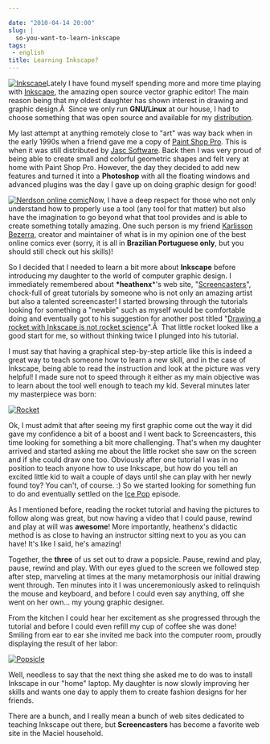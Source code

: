 ```yaml
---

date: "2010-04-14 20:00"
slug: |
  so-you-want-to-learn-inkscape
tags:
 - english
title: Learning Inkscape?
---
```


[![Inkscape](http://www.ogmaciel.com/wp-content/uploads/2010/04/inkscape-logo-300x290.png)](http://www.ogmaciel.com/wp-content/uploads/2010/04/inkscape-logo.png)Lately
I have found myself spending more and more time playing with
[Inkscape](http://www.inkscape.org/), the amazing open source vector
graphic editor! The main reason being that my oldest daughter has shown
interest in drawing and graphic design.Â  Since we only run
**GNU/Linux** at our house, I had to choose something that was open
source and available for my [distribution](http://foresightlinux.org).

My last attempt at anything remotely close to "art" was way back when in
the early 1990s when a friend gave me a copy of [Paint Shop
Pro](http://en.wikipedia.org/wiki/Corel_Paint_Shop_Pro). This is when it
was still distributed by [Jasc
Software](http://en.wikipedia.org/wiki/Jasc_Software). Back then I was
very proud of being able to create small and colorful geometric shapes
and felt very at home with Paint Shop Pro. However, the day they decided
to add new features and turned it into a **Photoshop** with all the
floating windows and advanced plugins was the day I gave up on doing
graphic design for good!

[![Nerdson online
comic](http://www.ogmaciel.com/wp-content/uploads/2010/04/nerdson214-300x115.png)](http://www.ogmaciel.com/wp-content/uploads/2010/04/nerdson214.png)Now,
I have a deep respect for those who not only understand how to properly
use a tool (any tool for that matter) but also have the imagination to
go beyond what that tool provides and is able to create something
totally amazing. One such person is my friend [Karlisson
Bezerra](http://bit.ly/aNNrjw), creator and maintainer of what is in my
opinion one of the best online comics ever (sorry, it is all in
**Brazilian Portuguese only**, but you should still check out his
skills)!

So I decided that I needed to learn a bit more about **Inkscape** before
introducing my daughter to the world of computer graphic design. I
immediately remembered about **\*heathenx**\*\'s web site,
"[Screencasters](http://bit.ly/cjPRuD)", chock-full of great tutorials
by someone who is not only an amazing artist but also a talented
screencaster! I started browsing through the tutorials looking for
something a "newbie" such as myself would be comfortable doing and
eventually got to his suggestion for another post titled "[Drawing a
rocket with Inkscape is not rocket
science](http://nicubunu.blogspot.com/2010/03/drawing-rocket-with-inkscape-is-not.html)".Â 
That little rocket looked like a good start for me, so without thinking
twice I plunged into his tutorial.

I must say that having a graphical step-by-step article like this is
indeed a great way to teach someone how to learn a new skill, and in the
case of Inkscape, being able to read the instruction and look at the
picture was very helpful! I made sure not to speed through it either as
my main objective was to learn about the tool well enough to teach my
kid. Several minutes later my masterpiece was born:

[![Rocket](http://www.ogmaciel.com/wp-content/uploads/2010/04/rocket-256x300.png)](http://www.ogmaciel.com/wp-content/uploads/2010/04/rocket.png)

Ok, I must admit that after seeing my first graphic come out the way it
did gave my confidence a bit of a boost and I went back to
Screencasters, this time looking for something a bit more challenging.
That's when my daughter arrived and started asking me about the little
rocket she saw on the screen and if she could draw one too. Obviously
after one tutorial I was in no position to teach anyone how to use
Inkscape, but how do you tell an excited little kid to wait a couple of
days until she can play with her newly found toy? You can't, of course.
:) So we started looking for something fun to do and eventually settled
on the [Ice
Pop](http://screencasters.heathenx.org/blog/2010/01/24/episode-103-ice-pop/)
episode.

As I mentioned before, reading the rocket tutorial and having the
pictures to follow along was great, but now having a video that I could
pause, rewind and play at will was **awesome**! More importantly,
heathenx's didactic method is as close to having an instructor sitting
next to you as you can have! It's like I said, he's amazing!

Together, the **three** of us set out to draw a popsicle. Pause, rewind
and play, pause, rewind and play. With our eyes glued to the screen we
followed step after step, marveling at times at the many metamorphosis
our initial drawing went through. Ten minutes into it I was
unceremoniously asked to relinquish the mouse and keyboard, and before I
could even say anything, off she went on her own... my young graphic
designer.

From the kitchen I could hear her excitement as she progressed through
the tutorial and before I could even refill my cup of coffee she was
done! Smiling from ear to ear she invited me back into the computer
room, proudly displaying the result of her labor:

[![Popsicle](http://www.ogmaciel.com/wp-content/uploads/2010/04/popsicle-173x300.png)](http://www.ogmaciel.com/wp-content/uploads/2010/04/popsicle.png)

Well, needless to say that the next thing she asked me to do was to
install Inkscape in our "home" laptop. My daughter is now slowly
improving her skills and wants one day to apply them to create fashion
designs for her friends.

There are a bunch, and I really mean a bunch of web sites dedicated to
teaching Inkscape out there, but **Screencasters** has become a favorite
web site in the Maciel household.
